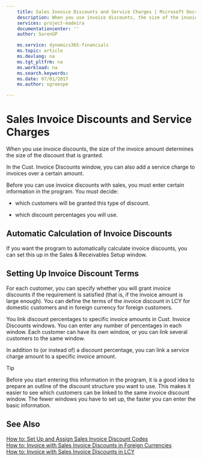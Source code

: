 ```yaml
---
    title: Sales Invoice Discounts and Service Charges | Microsoft Docs
    description: When you use invoice discounts, the size of the invoice amount determines the size of the discount that is granted.
    services: project-madeira
    documentationcenter: ''
    author: SorenGP

    ms.service: dynamics365-financials
    ms.topic: article
    ms.devlang: na
    ms.tgt_pltfrm: na
    ms.workload: na
    ms.search.keywords:
    ms.date: 07/01/2017
    ms.author: sgroespe

---
```

# Sales Invoice Discounts and Service Charges
When you use invoice discounts, the size of the invoice amount determines the size of the discount that is granted.  
  
 In the Cust. Invoice Discounts window, you can also add a service charge to invoices over a certain amount.  
  
 Before you can use invoice discounts with sales, you must enter certain information in the program. You must decide:  
  
-   which customers will be granted this type of discount.  
  
-   which discount percentages you will use.  
  
## Automatic Calculation of Invoice Discounts  
 If you want the program to automatically calculate invoice discounts, you can set this up in the Sales & Receivables Setup window.  
  
## Setting Up Invoice Discount Terms  
 For each customer, you can specify whether you will grant invoice discounts if the requirement is satisfied (that is, if the invoice amount is large enough). You can define the terms of the invoice discount in LCY for domestic customers and in foreign currency for foreign customers.  
  
 You link discount percentages to specific invoice amounts in Cust. Invoice Discounts windows. You can enter any number of percentages in each window. Each customer can have its own window, or you can link several customers to the same window.  
  
 In addition to (or instead of) a discount percentage, you can link a service charge amount to a specific invoice amount.  
  
> [!TIP]  
>  Before you start entering this information in the program, it is a good idea to prepare an outline of the discount structure you want to use. This makes it easier to see which customers can be linked to the same invoice discount window. The fewer windows you have to set up, the faster you can enter the basic information.  
  
## See Also  
 [How to: Set Up and Assign Sales Invoice Discount Codes](../how-to-set-up-and-assign-sales-invoice-discount-codes.md)   
 [How to: Invoice with Sales Invoice Discounts in Foreign Currencies](../how-to-invoice-with-sales-invoice-discounts-in-foreign-currencies.md)   
 [How to: Invoice with Sales Invoice Discounts in LCY](../how-to-invoice-with-sales-invoice-discounts-in-lcy.md)